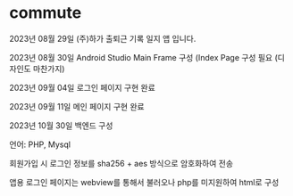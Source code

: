 # commute
2023년 08월 29일 (주)하가 출퇴근 기록 일지 앱 입니다.


2023년 08월 30일 Android Studio Main Frame 구성
(Index Page 구성 필요 (디자인도 마찬가지)

2023년 09월 04일 로그인 페이지 구현 완료

2023년 09월 11일 메인 페이지 구현 완료

2023년 10월 30일 백엔드 구성

언어: PHP, Mysql

회원가입 시 로그인 정보를 sha256 + aes 방식으로 암호화하여 전송

앱용 로그인 페이지는 webview를 통해서 불러오나 php를 미지원하여 html로 구성
